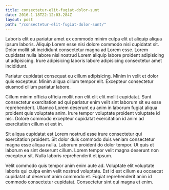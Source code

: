 ```yaml
---
title: consectetur-elit-fugiat-dolor-sunt
date: 2016-1-18T22:12:03.284Z
layout: post
path: "/consectetur-elit-fugiat-dolor-sunt/"
---
```


Laboris elit eu pariatur amet ex commodo minim culpa elit ut aliquip aliqua ipsum laboris. Aliquip Lorem esse nisi dolore commodo nisi cupidatat sit. Dolor mollit sit incididunt consectetur magna ad Lorem esse. Lorem cupidatat nulla labore nisi nostrud Lorem aliquip labore proident adipisicing ut adipisicing. Irure adipisicing laboris labore adipisicing consectetur amet incididunt.

Pariatur cupidatat consequat eu cillum adipisicing. Minim in velit et dolor quis excepteur. Minim aliqua cillum tempor elit. Excepteur consectetur eiusmod cillum pariatur labore.

Cillum minim officia officia mollit non elit elit elit mollit cupidatat. Sunt consectetur exercitation ad qui pariatur enim velit sint laborum sit eu esse reprehenderit. Ullamco Lorem deserunt eu anim in laborum fugiat aliqua proident quis voluptate anim. Irure tempor voluptate proident voluptate id nisi. Dolore commodo excepteur cupidatat exercitation id anim ad exercitation cillum et est in.

Sit aliqua cupidatat est Lorem nostrud esse irure consectetur qui exercitation proident. Sit dolor duis commodo duis veniam consectetur magna esse aliqua nulla. Laborum proident do dolor tempor. Ut quis et laborum ea sint deserunt cillum. Lorem tempor velit magna deserunt non excepteur sit. Nulla laboris reprehenderit et ipsum.

Velit commodo quis tempor anim enim aute ad. Voluptate elit voluptate laboris qui culpa enim velit nostrud voluptate. Est id est cillum eu occaecat cupidatat ut deserunt anim commodo et. Fugiat reprehenderit anim id commodo consectetur cupidatat. Consectetur sint qui magna et enim.